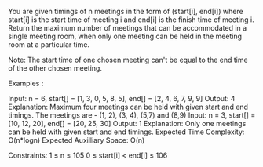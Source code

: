 You are given timings of n meetings in the form of (start[i], end[i]) where start[i] is the start time of meeting i and end[i] is the finish time of meeting i. Return the maximum number of meetings that can be accommodated in a single meeting room, when only one meeting can be held in the meeting room at a particular time. 

Note: The start time of one chosen meeting can't be equal to the end time of the other chosen meeting.

Examples :

Input: n = 6, start[] = [1, 3, 0, 5, 8, 5], end[] =  [2, 4, 6, 7, 9, 9]
Output: 4
Explanation: Maximum four meetings can be held with given start and end timings. The meetings are - (1, 2), (3, 4), (5,7) and (8,9)
Input: n = 3, start[] = [10, 12, 20], end[] = [20, 25, 30]
Output: 1
Explanation: Only one meetings can be held with given start and end timings.
Expected Time Complexity: O(n*logn)
Expected Auxilliary Space: O(n)

Constraints:
1 ≤ n ≤ 105
0 ≤ start[i] < end[i] ≤ 106
